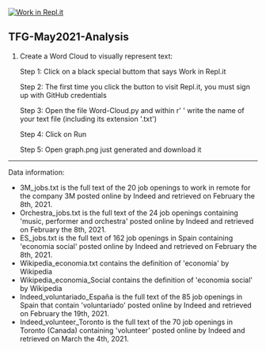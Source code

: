 [![Work in Repl.it](https://classroom.github.com/assets/work-in-replit-14baed9a392b3a25080506f3b7b6d57f295ec2978f6f33ec97e36a161684cbe9.svg)](https://classroom.github.com/online_ide?assignment_repo_id=4271885&assignment_repo_type=AssignmentRepo)
## TFG-May2021-Analysis
1. Create a Word Cloud to visually represent text: 

   Step 1: Click on a black special buttom that says Work in Repl.it

   Step 2: The first time you click the button to visit Repl.it, you must sign up with GitHub credentials

   Step 3: Open the file Word-Cloud.py and within r' ' write the name of your text file (including its extension '.txt')

   Step 4: Click on Run

   Step 5: Open graph.png just generated and download it


***
Data information:
* 3M_jobs.txt is the full text of the 20 job openings to work in remote for the company 3M posted online by Indeed and retrieved on February the 8th, 2021.
* Orchestra_jobs.txt is the full text of the 24 job openings containing 'music, performer and orchestra' posted online by Indeed and retrieved on February the 8th, 2021.
* ES_jobs.txt is the full text of 162 job openings in Spain containing 'economia social' posted online by Indeed and retrieved on February the 8th, 2021.
* Wikipedia_economia.txt contains the definition of 'economia' by Wikipedia
* Wikipedia_economia_Social contains the definition of 'economia social' by Wikipedia
* Indeed_voluntariado_España is the full text of the 85 job openings in Spain that contain 'voluntariado' posted online by Indeed and retrieved on February the 19th, 2021.
* Indeed_volunteer_Toronto is the full text of the 70 job openings in Toronto (Canada) containing 'volunteer' posted online by Indeed and retrieved on March the 4th, 2021.
